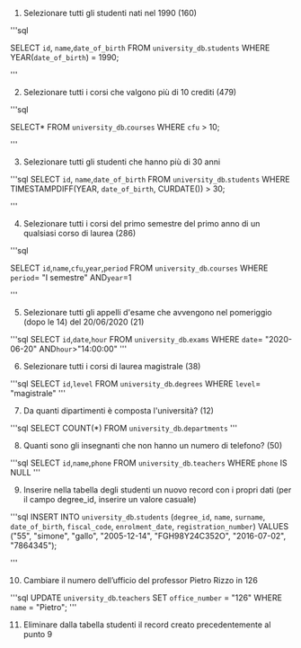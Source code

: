 1. Selezionare tutti gli studenti nati nel 1990 (160)

'''sql

SELECT `id`, `name`,`date_of_birth`
FROM `university_db`.`students`
WHERE YEAR(`date_of_birth`) = 1990;

'''

2. Selezionare tutti i corsi che valgono più di 10 crediti (479)

'''sql

SELECT*
FROM `university_db`.`courses`
WHERE `cfu` > 10;

'''

3. Selezionare tutti gli studenti che hanno più di 30 anni

'''sql
SELECT `id`, `name`,`date_of_birth`
FROM `university_db`.`students`
WHERE TIMESTAMPDIFF(YEAR, `date_of_birth`, CURDATE()) > 30;

'''

4. Selezionare tutti i corsi del primo semestre del primo anno di un qualsiasi corso di laurea (286)


'''sql

SELECT `id`,`name`,`cfu`,`year`,`period`
FROM `university_db`.`courses`
WHERE `period`= "I semestre" AND`year`=1

'''



5. Selezionare tutti gli appelli d'esame che avvengono nel pomeriggio (dopo le 14) del 20/06/2020 (21)

'''sql
SELECT `id`,`date`,`hour`
FROM `university_db`.`exams`
WHERE `date`= "2020-06-20" AND`hour`>"14:00:00"
'''

6. Selezionare tutti i corsi di laurea magistrale (38)

'''sql
SELECT `id`,`level`
FROM `university_db`.`degrees`
WHERE `level`= "magistrale" 
'''

7. Da quanti dipartimenti è composta l'università? (12)

'''sql
SELECT COUNT(*)
FROM `university_db`.`departments`
'''


8. Quanti sono gli insegnanti che non hanno un numero di telefono? (50)

'''sql
SELECT `id`,`name`,`phone`
FROM `university_db`.`teachers`
WHERE `phone` IS NULL
'''


9. Inserire nella tabella degli studenti un nuovo record con i propri dati (per il campo degree_id, inserire un valore casuale)

'''sql
INSERT INTO `university_db`.`students` 
(`degree_id`, `name`, `surname`, `date_of_birth`, `fiscal_code`, `enrolment_date`, `registration_number`)
VALUES 
("55", "simone", "gallo", "2005-12-14", "FGH98Y24C352O", "2016-07-02", "7864345");

'''

10. Cambiare il numero dell’ufficio del professor Pietro Rizzo in 126

'''sql
UPDATE `university_db`.`teachers`
SET `office_number` = "126"
WHERE `name` = "Pietro";
'''

11. Eliminare dalla tabella studenti il record creato precedentemente al punto 9